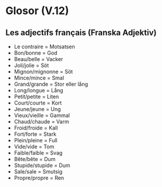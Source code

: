 # Glosor (V.12)

## Les adjectifs français (Franska Adjektiv)
- Le contraire = Motsatsen
- Bon/bonne = God
- Beau/belle = Vacker
- Joli/jolie = Söt
- Mignon/mignonne = Söt
- Mince/mince = Smal
- Grand/grande = Stor eller lång
- Long/longue = Lång
- Petit/petite = Liten
- Court/courte = Kort
- Jeune/jeune = Ung
- Vieux/vieille = Gammal
- Chaud/chaude = Varm
- Froid/froide = Kall
- Fort/forte = Stark
- Plein/pleine = Full
- Vide/vide = Tom
- Faible/faible = Svag
- Bête/bête = Dum
- Stupide/stupide = Dum
- Sale/sale = Smutsig
- Propre/propre = Ren